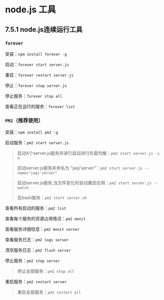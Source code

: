 # node.js 工具
## 7.5.1 node.js连续运行工具
### `forever`

安装：`npm install forever -g`

启动：`forever start server.js`

重启：`forever restart server.js`

停止：`forever stop server.js`

停止服务：`forever stop all`

查看正在运行的服务：`forever list`

### `PM2`（推荐使用）
安装：`npm install pm2 -g`

启动服务：`pm2 start server.js`

> 启动4个server.js服务并进行自动进行负载均衡：`pm2 start server.js -i 4`

> 启动server.js服务并命名为 "jaqi'server"：`pm2 start server.js --name="jaqi'server"`

> 启动server.js服务,当文件变化时自动重启应用：`pm2 start server.js --watch`

> 启bash服务：`pm2 start server.sh`

查看所有启动的服务：`pm2 list`

查看每个服务的资源占用情况：`pm2 monit`

查看服务详细信息：`pm2 monit server`

查看服务日志：`pm2 logs server`

清空服务日志：`pm2 flush server`

停止服务：`pm2 stop server`

> 停止全部服务：`pm2 stop all`

重启服务：`pm2 restart server`

> 重启全部服务：`pm2 restart all`

